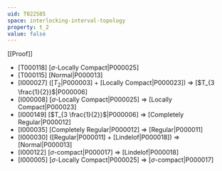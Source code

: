 ```yaml
---
uid: T022585
space: interlocking-interval-topology
property: t_2
value: false
---
```

[[Proof]]

* [T000118] [$\sigma$-Locally Compact|P000025]
* [T000115] [Normal|P000013]
* [I000027] ([$T_2$|P000003] + [Locally Compact|P000023]) => [$T_{3 \frac{1}{2}}$|P000006]
* [I000008] [$\sigma$-Locally Compact|P000025] => [Locally Compact|P000023]
* [I000149] [$T_{3 \frac{1}{2}}$|P000006] => [Completely Regular|P000012]
* [I000035] [Completely Regular|P000012] => [Regular|P000011]
* [I000030] ([Regular|P000011] + [Lindelof|P000018]) => [Normal|P000013]
* [I000122] [$\sigma$-compact|P000017] => [Lindelof|P000018]
* [I000005] [$\sigma$-Locally Compact|P000025] => [$\sigma$-compact|P000017]

